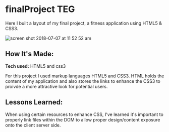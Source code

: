 # finalProject TEG
Here I built a layout of my final project, a fitness application using HTML5 & CSS3.

![screen shot 2018-07-07 at 11 52 52 am](https://user-images.githubusercontent.com/39247861/42412548-73821bec-81dc-11e8-8a50-bd3b4866d53c.png)

## How It's Made:

**Tech used:** HTML5 and css3

For this project I used markup languages HTML5 and CSS3. HTML holds the content of my application and also stores the links to enhance the CSS3 to proivde a more attractive look for potential users.


## Lessons Learned:

When using certain resources to enhance CSS, I've learned it's important to properly link files within the DOM to allow proper design/content exposure onto the client server side. 
